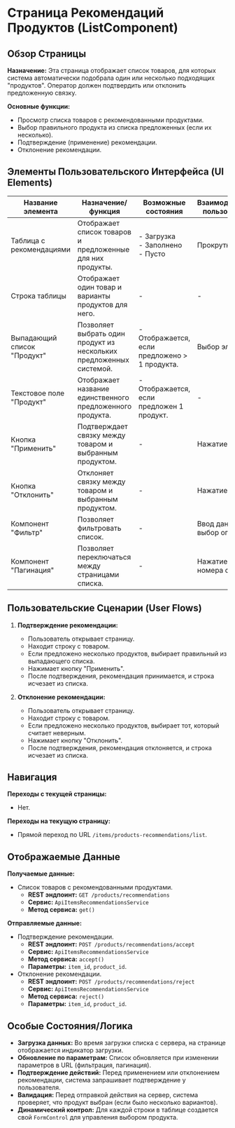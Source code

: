 # Страница Рекомендаций Продуктов (ListComponent)

## Обзор Страницы

**Назначение:** Эта страница отображает список товаров, для которых система автоматически подобрала один или несколько подходящих "продуктов". Оператор должен подтвердить или отклонить предложенную связку.

**Основные функции:**
-   Просмотр списка товаров с рекомендованными продуктами.
-   Выбор правильного продукта из списка предложенных (если их несколько).
-   Подтверждение (применение) рекомендации.
-   Отклонение рекомендации.

## Элементы Пользовательского Интерфейса (UI Elements)

| Название элемента | Назначение/функция | Возможные состояния | Взаимодействие пользователя |
| --- | --- | --- | --- |
| Таблица с рекомендациями | Отображает список товаров и предложенные для них продукты. | - Загрузка<br>- Заполнено<br>- Пусто | Прокрутка. |
| Строка таблицы | Отображает один товар и варианты продуктов для него. | - | - |
| Выпадающий список "Продукт" | Позволяет выбрать один продукт из нескольких предложенных системой. | - Отображается, если предложено > 1 продукта. | Выбор элемента. |
| Текстовое поле "Продукт" | Отображает название единственного предложенного продукта. | - Отображается, если предложен 1 продукт. | - |
| Кнопка "Применить" | Подтверждает связку между товаром и выбранным продуктом. | - | Нажатие. |
| Кнопка "Отклонить" | Отклоняет связку между товаром и выбранным продуктом. | - | Нажатие. |
| Компонент "Фильтр" | Позволяет фильтровать список. | - | Ввод данных, выбор опций. |
| Компонент "Пагинация" | Позволяет переключаться между страницами списка. | - | Нажатие на номера страниц. |

## Пользовательские Сценарии (User Flows)

1.  **Подтверждение рекомендации:**
    -   Пользователь открывает страницу.
    -   Находит строку с товаром.
    -   Если предложено несколько продуктов, выбирает правильный из выпадающего списка.
    -   Нажимает кнопку "Применить".
    -   После подтверждения, рекомендация принимается, и строка исчезает из списка.

2.  **Отклонение рекомендации:**
    -   Пользователь открывает страницу.
    -   Находит строку с товаром.
    -   Если предложено несколько продуктов, выбирает тот, который считает неверным.
    -   Нажимает кнопку "Отклонить".
    -   После подтверждения, рекомендация отклоняется, и строка исчезает из списка.

## Навигация

**Переходы с текущей страницы:**
-   Нет.

**Переходы на текущую страницу:**
-   Прямой переход по URL `/items/products-recommendations/list`.

## Отображаемые Данные

**Получаемые данные:**
-   Список товаров с рекомендованными продуктами.
    -   **REST эндпоинт:** `GET /products/recommendations`
    -   **Сервис:** `ApiItemsRecommendationsService`
    -   **Метод сервиса:** `get()`

**Отправляемые данные:**
-   Подтверждение рекомендации.
    -   **REST эндпоинт:** `POST /products/recommendations/accept`
    -   **Сервис:** `ApiItemsRecommendationsService`
    -   **Метод сервиса:** `accept()`
    -   **Параметры:** `item_id`, `product_id`.
-   Отклонение рекомендации.
    -   **REST эндпоинт:** `POST /products/recommendations/reject`
    -   **Сервис:** `ApiItemsRecommendationsService`
    -   **Метод сервиса:** `reject()`
    -   **Параметры:** `item_id`, `product_id`.

## Особые Состояния/Логика

-   **Загрузка данных:** Во время загрузки списка с сервера, на странице отображается индикатор загрузки.
-   **Обновление по параметрам:** Список обновляется при изменении параметров в URL (фильтрация, пагинация).
-   **Подтверждение действий:** Перед применением или отклонением рекомендации, система запрашивает подтверждение у пользователя.
-   **Валидация:** Перед отправкой действия на сервер, система проверяет, что продукт выбран (если было несколько вариантов).
-   **Динамический контрол:** Для каждой строки в таблице создается свой `FormControl` для управления выбором продукта.
